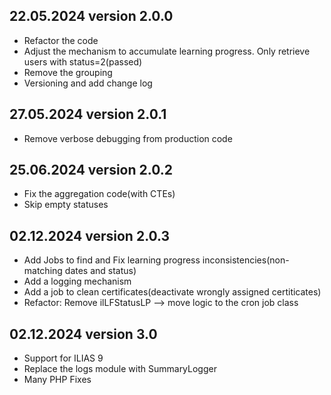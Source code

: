 ## 22.05.2024 version 2.0.0  
- Refactor the code  
- Adjust the mechanism to accumulate learning progress. Only retrieve users with status=2(passed)
- Remove the grouping
- Versioning and add change log

## 27.05.2024 version 2.0.1  
- Remove verbose debugging from production code

## 25.06.2024 version 2.0.2
- Fix the aggregation code(with CTEs)
- Skip empty statuses

## 02.12.2024 version 2.0.3
- Add Jobs to find and Fix learning progress inconsistencies(non-matching dates and status)
- Add a logging mechanism
- Add a job to clean certificates(deactivate wrongly assigned certiticates)
- Refactor: Remove ilLFStatusLP -->  move logic to the cron job class

## 02.12.2024 version 3.0
- Support for ILIAS 9
- Replace the logs module with SummaryLogger
- Many PHP Fixes
